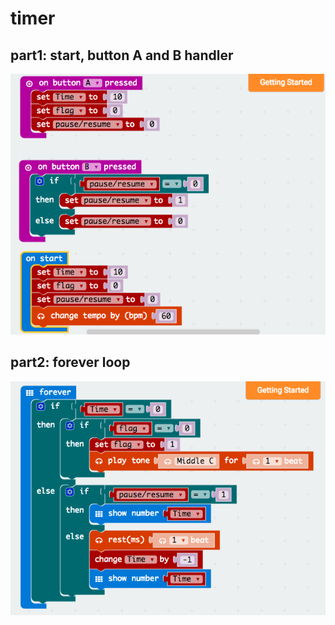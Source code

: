 # timer

## part1: start, button A and B handler
![part 1](https://github.com/rdwrcode/mcode/blob/master/timer/timer-part1.png)
## part2: forever loop
![part 2](https://github.com/rdwrcode/mcode/blob/master/timer/timer-part2.png)

